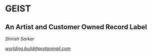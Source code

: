 # GEIST
## An Artist and Customer Owned Record Label

*Shirish Sarkar*

*worlding.build@protonmail.com*



